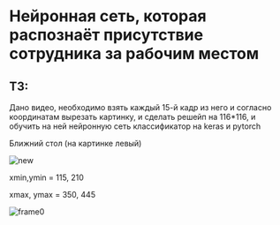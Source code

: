 # Нейронная сеть, которая распознаёт присутствие сотрудника за рабочим местом

## ТЗ:
Дано видео, необходимо взять каждый 15-й кадр из него и согласно координатам вырезать картинку, и сделать решейп на 116*116, и обучить на ней нейронную сеть классификатор на keras и pytorch

Ближний стол (на картинке левый)

![new](https://user-images.githubusercontent.com/43203558/174013748-1ab3b5f8-c739-4b7c-8f46-7acf0567f43c.jpeg)

xmin,ymin = 115, 210

xmax, ymax = 350, 445

![frame0](https://user-images.githubusercontent.com/43203558/174013857-ebbeee6c-0d3a-4007-a885-40db0de94c3b.jpg)
